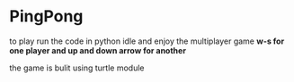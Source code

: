<h1>PingPong</h1>
to play run the code in python idle and enjoy the multiplayer game
<b>w-s for one player and up and down arrow for another</b>
<p></p>
the game is bulit using turtle module
